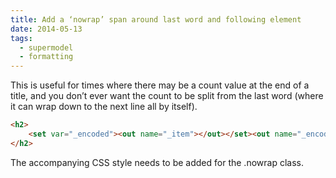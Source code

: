 ```yaml
---
title: Add a ‘nowrap’ span around last word and following element
date: 2014-05-13
tags:
  - supermodel
  - formatting
---
```


This is useful for times where there may be a count value at the end of a title, and you don’t ever want the count to be split from the last word (where it can wrap down to the next line all by itself).

~~~html
<h2>
    <set var="_encoded"><out name="_item"></out></set><out name="_encoded" format="none"><sm:transform pattern="^(.*\s)?([^\s]+)$" replaceFirst="$1<span class='nowrap'>$2" /></out><small class="count">${fn:length(_item.value)}</small>
</h2>
~~~

The accompanying CSS style needs to be added for the .nowrap class.